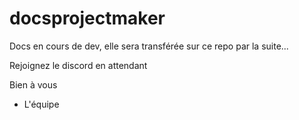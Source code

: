 # docsprojectmaker

Docs en cours de dev, elle sera transférée sur ce repo par la suite...

Rejoignez le discord en attendant

Bien à vous
- L'équipe
